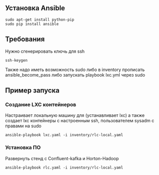 ## Установка Ansible
```
sudo apt-get install python-pip
sudo pip install ansible
```

## Требования
Нужно сгенерировать ключь для ssh
```
ssh-keygen
```
Также надо иметь возможность sudo либо в inventory прописать ansible_become_pass либо запускать playbook lxc.yml через sudo

## Пример запуска


### Создание LXC контейнеров
Настраивает локальную машину для (устанавливает lxc) а также создает lxc контейнеры с настроенным ssh, пользователем sysadm с правами на sudo
```
ansible-playbook lxc.yaml -i inventory/rlc-local.yaml
```
### Установка ПО
Развернуть стенд c Confluent-kafka и Horton-Hadoop
```
ansible-playbook rlc.yaml -i inventory/rlc-local.yaml
```
